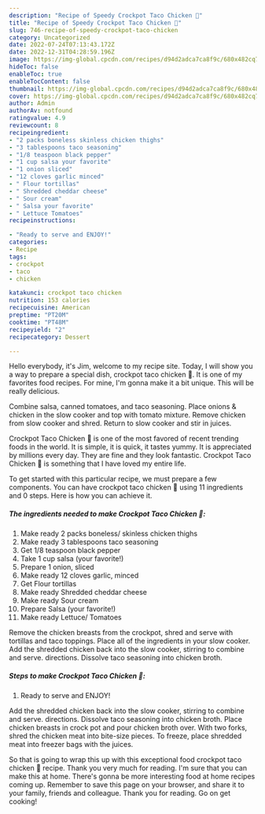 ```yaml
---
description: "Recipe of Speedy Crockpot Taco Chicken 🐔"
title: "Recipe of Speedy Crockpot Taco Chicken 🐔"
slug: 746-recipe-of-speedy-crockpot-taco-chicken
category: Uncategorized
date: 2022-07-24T07:13:43.172Z
date: 2022-12-31T04:28:59.196Z
image: https://img-global.cpcdn.com/recipes/d94d2adca7ca8f9c/680x482cq70/crockpot-taco-chicken-recipe-main-photo.jpg
hideToc: false
enableToc: true
enableTocContent: false
thumbnail: https://img-global.cpcdn.com/recipes/d94d2adca7ca8f9c/680x482cq70/crockpot-taco-chicken-recipe-main-photo.jpg
cover: https://img-global.cpcdn.com/recipes/d94d2adca7ca8f9c/680x482cq70/crockpot-taco-chicken-recipe-main-photo.jpg
author: Admin
authorAv: notfound
ratingvalue: 4.9
reviewcount: 8
recipeingredient:
- "2 packs boneless skinless chicken thighs"
- "3 tablespoons taco seasoning"
- "1/8 teaspoon black pepper"
- "1 cup salsa your favorite"
- "1 onion sliced"
- "12 cloves garlic minced"
- " Flour tortillas"
- " Shredded cheddar cheese"
- " Sour cream"
- " Salsa your favorite"
- " Lettuce Tomatoes"
recipeinstructions:

- "Ready to serve and ENJOY!"
categories:
- Recipe
tags:
- crockpot
- taco
- chicken

katakunci: crockpot taco chicken 
nutrition: 153 calories
recipecuisine: American
preptime: "PT20M"
cooktime: "PT48M"
recipeyield: "2"
recipecategory: Dessert

---
```



Hello everybody, it's Jim, welcome to my recipe site. Today, I will show you a way to prepare a special dish, crockpot taco chicken 🐔. It is one of my favorites food recipes. For mine, I'm gonna make it a bit unique. This will be really delicious.

Combine salsa, canned tomatoes, and taco seasoning. Place onions &amp; chicken in the slow cooker and top with tomato mixture. Remove chicken from slow cooker and shred. Return to slow cooker and stir in juices.

Crockpot Taco Chicken 🐔 is one of the most favored of recent trending foods in the world. It is simple, it is quick, it tastes yummy. It is appreciated by millions every day. They are fine and they look fantastic. Crockpot Taco Chicken 🐔 is something that I have loved my entire life.


To get started with this particular recipe, we must prepare a few components. You can have crockpot taco chicken 🐔 using 11 ingredients and 0 steps. Here is how you can achieve it.

<!--inarticleads1-->

##### The ingredients needed to make Crockpot Taco Chicken 🐔:

1. Make ready 2 packs boneless/ skinless chicken thighs
1. Make ready 3 tablespoons taco seasoning
1. Get 1/8 teaspoon black pepper
1. Take 1 cup salsa (your favorite!)
1. Prepare 1 onion, sliced
1. Make ready 12 cloves garlic, minced
1. Get  Flour tortillas
1. Make ready  Shredded cheddar cheese
1. Make ready  Sour cream
1. Prepare  Salsa (your favorite!)
1. Make ready  Lettuce/ Tomatoes


Remove the chicken breasts from the crockpot, shred and serve with tortillas and taco toppings. Place all of the ingredients in your slow cooker. Add the shredded chicken back into the slow cooker, stirring to combine and serve. directions. Dissolve taco seasoning into chicken broth. 

<!--inarticleads2-->

##### Steps to make Crockpot Taco Chicken 🐔:


1. Ready to serve and ENJOY!

Add the shredded chicken back into the slow cooker, stirring to combine and serve. directions. Dissolve taco seasoning into chicken broth. Place chicken breasts in crock pot and pour chicken broth over. With two forks, shred the chicken meat into bite-size pieces. To freeze, place shredded meat into freezer bags with the juices. 

So that is going to wrap this up with this exceptional food crockpot taco chicken 🐔 recipe. Thank you very much for reading. I'm sure that you can make this at home. There's gonna be more interesting food at home recipes coming up. Remember to save this page on your browser, and share it to your family, friends and colleague. Thank you for reading. Go on get cooking!
